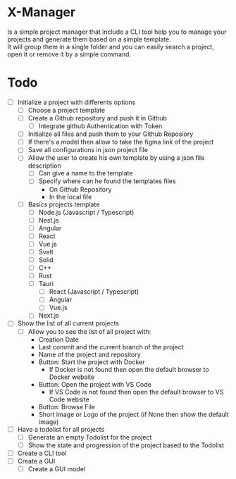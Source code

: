 # X-Manager
Is a simple project manager that include a CLI tool help you to manage your projects and generate them based on a simple template.  
It will group them in a single folder and you can easily search a project, open it or remove it by a simple command.  

# Todo
- [ ] Initialize a project with differents options
    - [ ] Choose a project template
    - [ ] Create a Github repository and push it in Github
        - [ ] Integrate github Authentication with Token
    - [ ] Initialize all files and push them to your Github Reposiory
    - [ ] If there's a model then allow to take the figma link of the project
    - [ ] Save all configurations in json project file
    - [ ] Allow the user to create his own template by using a json file description
        - [ ] Can give a name to the template
        - [ ] Specify where can he found the templates files
            - On Github Repository
            - In the local file
    - [ ] Basics projects template
        - [ ] Node.js (Javascript / Typescript)
        - [ ] Nest.js
        - [ ] Angular
        - [ ] React
        - [ ] Vue.js
        - [ ] Svelt
        - [ ] Solid
        - [ ] C++
        - [ ] Rust
        - [ ] Tauri
            - [ ] React (Javascript / Typescript)
            - [ ] Angular
            - [ ] Vue.js
        - [ ] Next.js
- [ ] Show the list of all current projects
    - [ ] Allow you to see the list of all project with:
        - Creation Date
        - Last commit and the current branch of the project
        - Name of the project and repository
        - Button: Start the project with Docker
            - If Docker is not found then open the default browser to Docker website
        - Button: Open the project with VS Code
            - If VS Code is not found then open the default browser to VS Code website
        - Button: Browse File
        - Short image or Logo of the project (if None then show the default image)
- [ ] Have a todolist for all projects
    - [ ] Generate an empty Todolist for the project
    - [ ] Show the state and progression of the project based to the Todolist
- [ ] Create a CLI tool
- [ ] Create a GUI
    - [ ] Create a GUI model